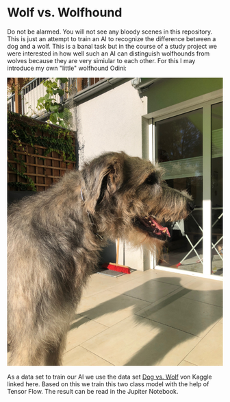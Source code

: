 # Wolf vs. Wolfhound

Do not be alarmed. You will not see any bloody scenes in this repository. This is just an attempt to train an AI to recognize the difference between a dog and a wolf. This is a banal task but in the course of a study project we were interested in how well such an AI can distinguish wolfhounds from wolves because they are very simiular to each other. For this I may introduce my own "little" wolfhound Odini:

![odin](./odin-pictures/odin-1.jpeg)

As a data set to train our AI we use the data set [Dog vs. Wolf](https://www.kaggle.com/harishvutukuri/dog-vs-wolf/data) von Kaggle linked here. Based on this we train this two class model with the help of Tensor Flow. The result can be read in the Jupiter Notebook.
